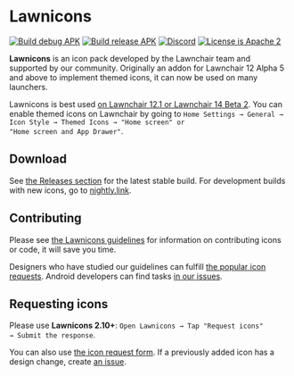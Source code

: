 # Lawnicons

[![Build debug APK](https://github.com/LawnchairLauncher/lawnicons/actions/workflows/build_debug_apk.yml/badge.svg)](https://github.com/LawnchairLauncher/lawnicons/actions/workflows/build_debug_apk.yml)
[![Build release APK](https://github.com/LawnchairLauncher/lawnicons/actions/workflows/build_release_apk.yml/badge.svg)](https://github.com/LawnchairLauncher/lawnicons/actions/workflows/build_release_apk.yml)
[![Discord](https://img.shields.io/discord/803299970169700402?label=server&logo=discord)](https://discord.gg/lawnchair-803299970169700402)
[![License is Apache 2](https://img.shields.io/github/license/LawnchairLauncher/lawnicons)](LICENSE)

**Lawnicons** is an icon pack developed by the Lawnchair team and supported by our community.
Originally an addon for Lawnchair 12 Alpha 5 and above to implement themed icons, it can now be used on many launchers.

Lawnicons is best used [on Lawnchair 12.1 or Lawnchair 14 Beta 2](https://github.com/LawnchairLauncher/lawnchair/releases). You can enable themed icons on Lawnchair by going to `Home Settings → General → Icon Style → Themed Icons → "Home screen" or "Home screen and App Drawer"`.

## Download
See [the Releases section](https://github.com/LawnchairLauncher/lawnicons/releases) for the latest stable build. For development builds with new icons, go to [nightly.link](https://nightly.link/LawnchairLauncher/lawnicons/workflows/build_debug_apk/develop/Debug%20APK).

## Contributing
Please see [the Lawnicons guidelines](CONTRIBUTING.md) for information on contributing icons or code, it will save you time.

Designers who have studied our guidelines can fulfill [the popular icon requests](https://docs.google.com/spreadsheets/d/1AXc9EDXA6udZeGROtB5nuABjM33VluGY_V24tIzHaKc/edit?resourcekey#gid=651079103).
Android developers can find tasks [in our issues](https://github.com/LawnchairLauncher/lawnicons/issues).

## Requesting icons
Please use **Lawnicons 2.10+**: `Open Lawnicons → Tap "Request icons" → Submit the response`.

You can also use [the icon request form](https://forms.gle/xt7sJhgWEasuo9TR9). If a previously added icon has a design change, create [an issue](https://github.com/LawnchairLauncher/lawnicons/issues/new?assignees=&labels=icon+update&projects=&template=icon_rebrand.yml). 



